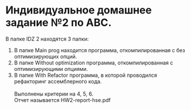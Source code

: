 # Индивидуальное домашнее задание №2 по АВС.
В папке IDZ 2 находятся 3 папки: <br />
1) В папке Main prog находится программа, откомпилированная с без оптимизирующих опций. <br />
2) В папке Without optimization программа, откомпилированная с оптимизирующими опциями. <br />
3) В папке With Refactor программа, в которой проводился рефакторинг ассемблерного кода. <br /> <br />
Выполнены критерии на 4, 5, 6. <br />
Отчет называется HW2-report-hse.pdf
